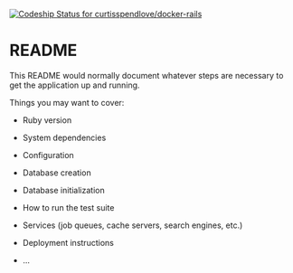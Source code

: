 [ ![Codeship Status for curtisspendlove/docker-rails](https://app.codeship.com/projects/d24ca980-2ad8-0135-b81a-22af62091c21/status?branch=master)](https://app.codeship.com/projects/223990)

# README

This README would normally document whatever steps are necessary to get the
application up and running.

Things you may want to cover:

* Ruby version

* System dependencies

* Configuration

* Database creation

* Database initialization

* How to run the test suite

* Services (job queues, cache servers, search engines, etc.)

* Deployment instructions

* ...
